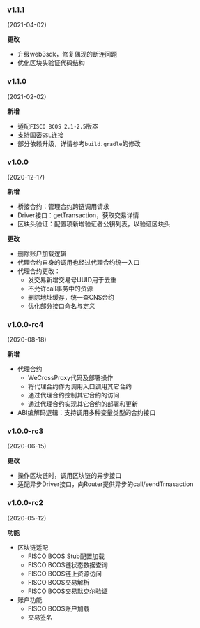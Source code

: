 ### v1.1.1

(2021-04-02)

**更改**

* 升级web3sdk，修复偶现的断连问题
* 优化区块头验证代码结构

### v1.1.0

(2021-02-02)

**新增**

* 适配`FISCO BCOS 2.1-2.5`版本
* 支持国密`SSL`连接
* 部分依赖升级，详情参考`build.gradle`的修改

### v1.0.0

(2020-12-17)

**新增**

* 桥接合约：管理合约跨链调用请求
* Driver接口：getTransaction，获取交易详情
* 区块头验证：配置项新增验证者公钥列表，以验证区块头

**更改**

* 删除账户加载逻辑
* 代理合约自身的调用也经过代理合约统一入口
* 代理合约更改：
    * 发交易新增交易号UUID用于去重
    * 不允许call事务中的资源
    * 删除地址缓存，统一查CNS合约
    * 优化部分接口命名与定义

### v1.0.0-rc4

(2020-08-18)

**新增**

* 代理合约
  * WeCrossProxy代码及部署操作
  * 将代理合约作为调用入口调用其它合约
  * 通过代理合约控制其它合约的访问
  * 通过代理合约实现其它合约的部署和更新
* ABI编解码逻辑：支持调用多种变量类型的合约接口

### v1.0.0-rc3

(2020-06-15)

**更改**

* 操作区块链时，调用区块链的异步接口
* 适配异步Driver接口，向Router提供异步的call/sendTrnasaction

### v1.0.0-rc2

(2020-05-12)

**功能**
* 区块链适配
  * FISCO BCOS Stub配置加载
  * FISCO BCOS链状态数据查询
  * FISCO BCOS链上资源访问
  * FISCO BCOS交易解析
  * FISCO BCOS交易默克尔验证
* 账户功能
  * FISCO BCOS账户加载
  * 交易签名
